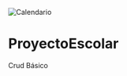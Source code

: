 ![Calendario](https://github.com/SCarolinaH/ProyectoEscolar/assets/108714851/0a14d8c4-abb5-4347-8b5d-07d37f29c5a1)
# ProyectoEscolar
Crud Básico 

